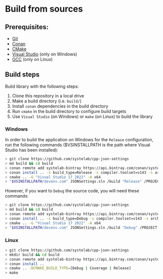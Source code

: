# Build from sources

## Prerequisites:
  - [Git](https://git-scm.com/)
  - [Conan](https://conan.io/)
  - [CMake](https://cmake.org/)
  - [Visual Studio](https://visualstudio.microsoft.com/) (only on Windows)
  - [GCC](https://gcc.gnu.org/) (only on Linux)

## Build steps

Build library with the following steps:
  1. Clone this repository in a local drive
  2. Make a build directory (i.e. `build/`)
  3. Install `conan` dependencies in the build directory
  4. Run `cmake` in the build directory to configure build targets
  5. Use `Visual Studio` (on Windows) or `make` (on Linux) to build the library

### Windows

In order to build the application on Windows for the `Release` configuration, run the following commands ($VSINSTALLPATH is the path where Visual Studio has been installed):

``` bash
> git clone https://github.com/systelab/cpp-json-settings
> md build && cd build
> conan remote add systelab-bintray https://api.bintray.com/conan/systelab/conan
> conan install .. -s build_type=Release -s compiler.toolset=v143 -s arch=x86_64
> cmake .. -G "Visual Studio 17 2022" -A x64
> "$VSINSTALLPATH/devenv.com" JSONSettings.sln /build "Release" /PROJECT "JSONSettings"
```

However, if you want to `Debug` the source code, you will need these commands:

``` bash
> git clone https://github.com/systelab/cpp-json-settings
> md build && cd build
> conan remote add systelab-bintray https://api.bintray.com/conan/systelab/conan
> conan install .. -s build_type=Debug -s compiler.toolset=v143 -s arch=x86_64
> cmake .. -G "Visual Studio 17 2022" -A x64
> "$VSINSTALLPATH/devenv.com" JSONSettings.sln /build "Debug" /PROJECT "JSONSettings"
```

### Linux

``` bash
> git clone https://github.com/systelab/cpp-json-settings
> mkdir build && cd build
> conan remote add systelab-bintray https://api.bintray.com/conan/systelab/conan
> conan install ..
> cmake .. -DCMAKE_BUILD_TYPE=[Debug | Coverage | Release]
> make
```
